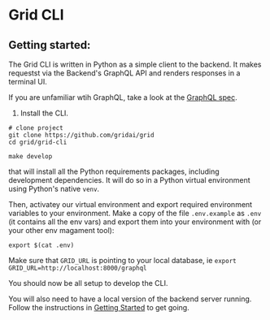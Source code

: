 # Grid CLI

## Getting started:

The Grid CLI is written in Python as a simple client to the backend.
It makes requestst via the Backend's GraphQL API and renders responses
in a terminal UI.

If you are unfamiliar wtih GraphQL, take a look at the [GraphQL spec](https://graphql.org/).

1. Install the CLI.

```shell
# clone project
git clone https://github.com/gridai/grid
cd grid/grid-cli

make develop
```

that will install all the Python requirements packages, including
development dependencies. It will do so in a Python virtual environment
using Python's native `venv`.

Then, activatey our virtual environment and export required environment
variables to your environment. Make a copy of the file `.env.example`
as `.env` (it contains all the env vars) and export them into your
environment with (or your other env magament tool):

```shell
export $(cat .env)
```

Make sure that `GRID_URL` is pointing to your local database, ie
`export GRID_URL=http://localhost:8000/graphql`

You should now be all setup to develop the CLI.

You will also need to have a local version of the backend server running.
Follow the instructions in [Getting Started](../README.md) to get going.
